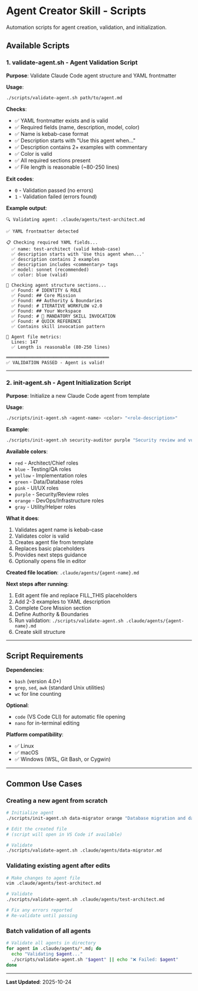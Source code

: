 # Agent Creator Skill - Scripts

Automation scripts for agent creation, validation, and initialization.

## Available Scripts

### 1. **validate-agent.sh** - Agent Validation Script
**Purpose**: Validate Claude Code agent structure and YAML frontmatter

**Usage**:
```bash
./scripts/validate-agent.sh path/to/agent.md
```

**Checks**:
- ✅ YAML frontmatter exists and is valid
- ✅ Required fields (name, description, model, color)
- ✅ Name is kebab-case format
- ✅ Description starts with "Use this agent when..."
- ✅ Description contains 2+ examples with commentary
- ✅ Color is valid
- ✅ All required sections present
- ✅ File length is reasonable (~80-250 lines)

**Exit codes**:
- `0` - Validation passed (no errors)
- `1` - Validation failed (errors found)

**Example output**:
```
🔍 Validating agent: .claude/agents/test-architect.md

✅ YAML frontmatter detected

📋 Checking required YAML fields...
  ✅ name: test-architect (valid kebab-case)
  ✅ description starts with 'Use this agent when...'
  ✅ description contains 2 examples
  ✅ description includes <commentary> tags
  ✅ model: sonnet (recommended)
  ✅ color: blue (valid)

📐 Checking agent structure sections...
  ✅ Found: # IDENTITY & ROLE
  ✅ Found: ## Core Mission
  ✅ Found: ## Authority & Boundaries
  ✅ Found: # ITERATIVE WORKFLOW v2.0
  ✅ Found: ## Your Workspace
  ✅ Found: # 🎯 MANDATORY SKILL INVOCATION
  ✅ Found: # QUICK REFERENCE
  ✅ Contains skill invocation pattern

📏 Agent file metrics:
  Lines: 147
  ✅ Length is reasonable (80-250 lines)

═══════════════════════════════════════
✅ VALIDATION PASSED - Agent is valid!
```

---

### 2. **init-agent.sh** - Agent Initialization Script
**Purpose**: Initialize a new Claude Code agent from template

**Usage**:
```bash
./scripts/init-agent.sh <agent-name> <color> "<role-description>"
```

**Example**:
```bash
./scripts/init-agent.sh security-auditor purple "Security review and vulnerability scanning"
```

**Available colors**:
- `red` - Architect/Chief roles
- `blue` - Testing/QA roles
- `yellow` - Implementation roles
- `green` - Data/Database roles
- `pink` - UI/UX roles
- `purple` - Security/Review roles
- `orange` - DevOps/Infrastructure roles
- `gray` - Utility/Helper roles

**What it does**:
1. Validates agent name is kebab-case
2. Validates color is valid
3. Creates agent file from template
4. Replaces basic placeholders
5. Provides next steps guidance
6. Optionally opens file in editor

**Created file location**: `.claude/agents/{agent-name}.md`

**Next steps after running**:
1. Edit agent file and replace FILL_THIS placeholders
2. Add 2-3 examples to YAML description
3. Complete Core Mission section
4. Define Authority & Boundaries
5. Run validation: `./scripts/validate-agent.sh .claude/agents/{agent-name}.md`
6. Create skill structure

---

## Script Requirements

**Dependencies**:
- `bash` (version 4.0+)
- `grep`, `sed`, `awk` (standard Unix utilities)
- `wc` for line counting

**Optional**:
- `code` (VS Code CLI) for automatic file opening
- `nano` for in-terminal editing

**Platform compatibility**:
- ✅ Linux
- ✅ macOS
- ✅ Windows (WSL, Git Bash, or Cygwin)

---

## Common Use Cases

### Creating a new agent from scratch
```bash
# Initialize agent
./scripts/init-agent.sh data-migrator orange "Database migration and data transformation"

# Edit the created file
# (script will open in VS Code if available)

# Validate
./scripts/validate-agent.sh .claude/agents/data-migrator.md
```

### Validating existing agent after edits
```bash
# Make changes to agent file
vim .claude/agents/test-architect.md

# Validate
./scripts/validate-agent.sh .claude/agents/test-architect.md

# Fix any errors reported
# Re-validate until passing
```

### Batch validation of all agents
```bash
# Validate all agents in directory
for agent in .claude/agents/*.md; do
  echo "Validating $agent..."
  ./scripts/validate-agent.sh "$agent" || echo "❌ Failed: $agent"
done
```

---

**Last Updated**: 2025-10-24
